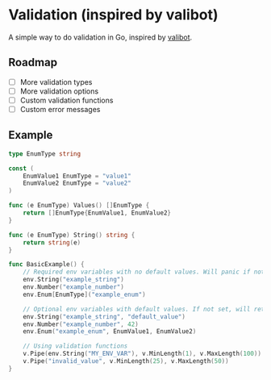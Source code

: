 # Validation (inspired by valibot)

A simple way to do validation in Go, inspired by [valibot](https://github.com/fabian-hiller/valibot). 

## Roadmap
- [ ] More validation types
- [ ] More validation options
- [ ] Custom validation functions
- [ ] Custom error messages

## Example 

```go
type EnumType string

const (
	EnumValue1 EnumType = "value1"
	EnumValue2 EnumType = "value2"
)

func (e EnumType) Values() []EnumType {
	return []EnumType{EnumValue1, EnumValue2}
}

func (e EnumType) String() string {
	return string(e)
}

func BasicExample() {
	// Required env variables with no default values. Will panic if not set.
	env.String("example_string")
	env.Number("example_number")
	env.Enum[EnumType]("example_enum")

	// Optional env variables with default values. If not set, will return the default value.
	env.String("example_string", "default_value")
	env.Number("example_number", 42)
	env.Enum("example_enum", EnumValue1, EnumValue2)

	// Using validation functions
	v.Pipe(env.String("MY_ENV_VAR"), v.MinLength(1), v.MaxLength(100))
	v.Pipe("invalid_value", v.MinLength(25), v.MaxLength(50))
}
```